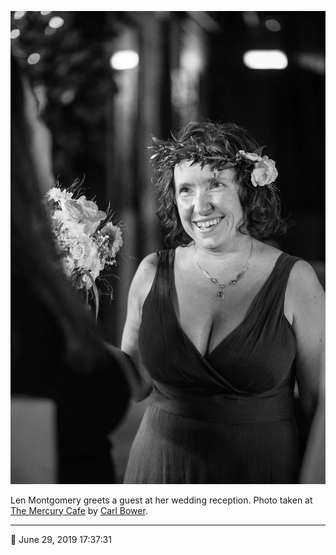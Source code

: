 ![Len Montgomery greets a guest at her wedding reception](assets/48dc55167a2ef35f8582beaa4e39feac.webp)

Len Montgomery greets a guest at her wedding reception. Photo taken at [The Mercury Cafe](http://mercurycafe.com/) by [Carl Bower](http://carlbowerphotos.com/).

- - - -

<span aria-hidden="true">📅</span> June 29, 2019 17:37:31
